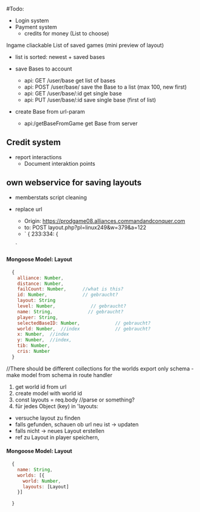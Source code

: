 #Todo:
- Login system
- Payment system
  - credits for money (List to choose)

Ingame cliackable List of saved games (mini preview of layout)
- list is sorted: newest + saved bases
- save Bases to account 
  - api: GET /user/base get list of bases 
  - api: POST /user/base/    save the Base to a list (max 100, new first)
  - api: GET /user/base/:id  get single base
  - api: PUT /user/base/:id  save single base (first of list)   

- create Base from url-param
  - api:/getBaseFromGame get Base from server 
  
## Credit system
- report interactions 
  - Document interaktion points
  
  
## own webservice for saving layouts
- memberstats script cleaning
- replace url
  - Origin: https://prodgame08.alliances.commandandconquer.com
  - to: POST layout.php?pl=linux249&w=379&a=122
  - `
      { 233:334: {
        
  `
#### Mongoose Model: Layout
```javascript 
  { 
    alliance: Number,
    distance: Number,
    failCount: Number,      //what is this?
    id: Number,             // gebraucht?
    layout: String
    level: Number,             // gebraucht?
    name: String,             // gebraucht?
    player: String,
    selectedBaseID: Number,             // gebraucht?
    world: Number,  //index             // gebraucht?
    x: Number,  //index
    y: Number,  //index,
    tib: Number,
    cris: Number
  }
```



//There should be different collections for the worlds
export only schema - make model from schema in route handler

1. get world id from url 
2. create model with world id 
3. const layouts = req.body //parse or something? 
3. für jedes Object (key) in 'layouts: 
  - versuche layout zu finden
  - falls gefunden, schauen ob url neu ist -> updaten
  - falls nicht -> neues Layout erstellen
  - ref zu Layout in player speichern, 

#### Mongoose Model: Layout
```javascript 
  { 
    name: String,
    worlds: [{
      world: Number,
      layouts: [Layout]
    }]
    
  }
```
  
